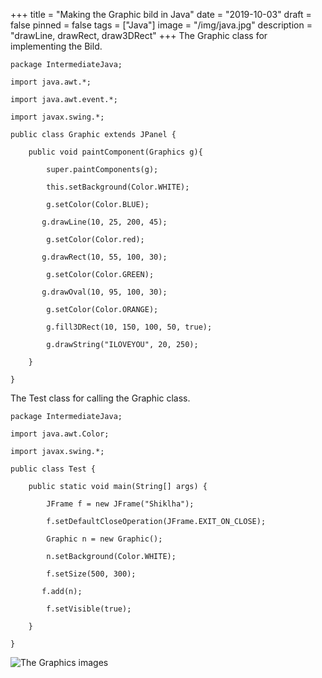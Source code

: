 +++
title = "Making the Graphic bild in Java"
date = "2019-10-03"
draft = false
pinned = false
tags = ["Java"]
image = "/img/java.jpg"
description = "drawLine, drawRect, draw3DRect"
+++
The Graphic class for implementing the Bild.

`package IntermediateJava;`

`import java.awt.*;`

`import java.awt.event.*;`

`import javax.swing.*;`

`public class Graphic extends JPanel {`

`    public void paintComponent(Graphics g){`

`        super.paintComponents(g);`

`        this.setBackground(Color.WHITE);`

`        g.setColor(Color.BLUE);`

`        g.drawLine(10, 25, 200, 45);    `

`        g.setColor(Color.red);`

`        g.drawRect(10, 55, 100, 30);  `

`        g.setColor(Color.GREEN);`

`        g.drawOval(10, 95, 100, 30);   `

`        g.setColor(Color.ORANGE);`

`        g.fill3DRect(10, 150, 100, 50, true);`

`        g.drawString("ILOVEYOU", 20, 250);`

`    }`

`}`

The Test class for calling the Graphic class.

`package IntermediateJava;`

`import java.awt.Color;`

`import javax.swing.*;`

`public class Test {`

`    public static void main(String[] args) {`

`        JFrame f = new JFrame("Shiklha");`

`        f.setDefaultCloseOperation(JFrame.EXIT_ON_CLOSE);`

`        Graphic n = new Graphic();`

`        n.setBackground(Color.WHITE);`

`        f.setSize(500, 300);`

`        f.add(n); `

`        f.setVisible(true);`

`    }`

`}`

![The Graphics images](/img/screen-shot-2019-10-03-at-14.53.23.png)
